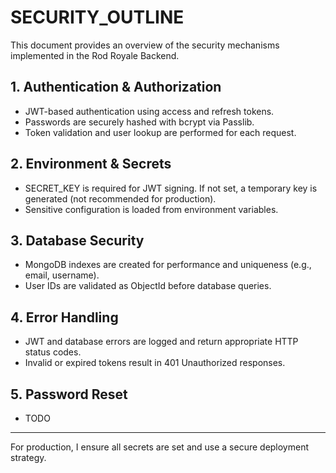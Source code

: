 # SECURITY_OUTLINE

This document provides an overview of the security mechanisms implemented in the Rod Royale Backend.

## 1. Authentication & Authorization
- JWT-based authentication using access and refresh tokens.
- Passwords are securely hashed with bcrypt via Passlib.
- Token validation and user lookup are performed for each request.

## 2. Environment & Secrets
- SECRET_KEY is required for JWT signing. If not set, a temporary key is generated (not recommended for production).
- Sensitive configuration is loaded from environment variables.

## 3. Database Security
- MongoDB indexes are created for performance and uniqueness (e.g., email, username).
- User IDs are validated as ObjectId before database queries.

## 4. Error Handling
- JWT and database errors are logged and return appropriate HTTP status codes.
- Invalid or expired tokens result in 401 Unauthorized responses.

## 5. Password Reset
- TODO

---
For production, I ensure all secrets are set and use a secure deployment strategy.
